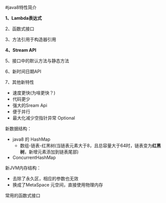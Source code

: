 #java8特性简介

**1、Lambda表达式**

2、函数式接口

3、方法引用于构造器引用

**4、Stream API**

5、接口中的默认方法与静态方法

6、新时间日期API

7、其他新特性



- 速度更快(为啥更快？)
- 代码更少
- 强大的Sream Api
- 便于并行
- 最大化减少空指针异常  Optional



新数据结构：

- java8 的 HashMap
  - 数组-链表-红黑树(当链表元素大于8，且总容量大于64时，链表变为**红黑树**，新增元素添加到链表尾部)
- ConcurrentHashMap

新JVM内存结构：

- 去除了永久区，相应的参数也无效
- 换成了MetaSpace 元空间，直接使用物理内存





常用的函数式接口

